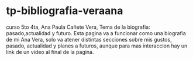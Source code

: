# tp-bibliografia-veraana
curso 5to 4ta, Ana Paula Cañete Vera, Tema de la biografia: pasado,actualidad y futuro.
Esta pagina va a funcionar como una biografia de mi Ana Vera, solo va atener distintas secciones sobre mis gustos, pasado, actualidad y planes a futuros, aunque para mas interaccion hay un link de un video al final de la pagina.
